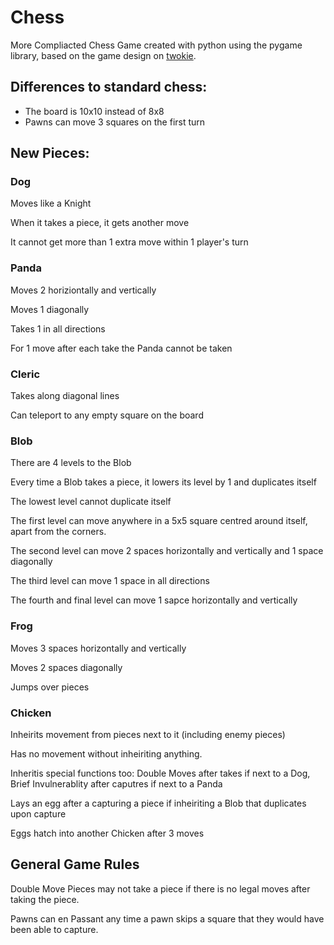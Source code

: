 # Chess
More Compliacted Chess Game created with python using the pygame library, based on the game design on [twokie](http://twokie.com/chess).


## Differences to standard chess:
- The board is 10x10 instead of 8x8
- Pawns can move 3 squares on the first turn


## New Pieces:
### Dog
Moves like a Knight

When it takes a piece, it gets another move

It cannot get more than 1 extra move within 1 player's turn

### Panda
Moves 2 horiziontally and vertically

Moves 1 diagonally

Takes 1 in all directions

For 1 move after each take the Panda cannot be taken

### Cleric
Takes along diagonal lines

Can teleport to any empty square on the board
### Blob
There are 4 levels to the Blob

Every time a Blob takes a piece, it lowers its level by 1 and duplicates itself

The lowest level cannot duplicate itself

The first level can move anywhere in a 5x5 square centred around itself, apart from the corners.

The second level can move 2 spaces horizontally and vertically and 1 space diagonally

The third level can move 1 space in all directions

The fourth and final level can move 1 sapce horizontally and vertically

### Frog
Moves 3 spaces horizontally and vertically

Moves 2 spaces diagonally

Jumps over pieces

### Chicken
Inheirits movement from pieces next to it (including enemy pieces)

Has no movement without inheiriting anything.

Inheritis special functions too: Double Moves after takes if next to a Dog, Brief Invulnerablity after caputres if next to a Panda

Lays an egg after a capturing a piece if inheiriting a Blob that duplicates upon capture

Eggs hatch into another Chicken after 3 moves

## General Game Rules
Double Move Pieces may not take a piece if there is no legal moves after taking the piece.

Pawns can en Passant any time a pawn skips a square that they would have been able to capture.

